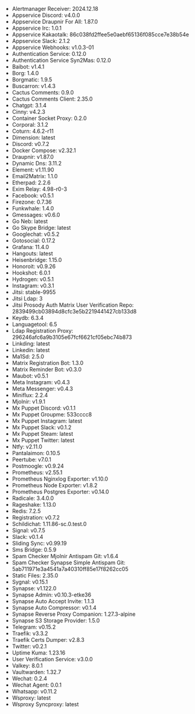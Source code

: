 * Alertmanager Receiver: 2024.12.18
* Appservice Discord: v4.0.0
* Appservice Draupnir For All: 1.87.0
* Appservice Irc: 1.0.1
* Appservice Kakaotalk: 86c038fd2ffee5e0aebf65136f085cce7e38b54e
* Appservice Slack: 2.1.2
* Appservice Webhooks: v1.0.3-01
* Authentication Service: 0.12.0
* Authentication Service Syn2Mas: 0.12.0
* Baibot: v1.4.1
* Borg: 1.4.0
* Borgmatic: 1.9.5
* Buscarron: v1.4.3
* Cactus Comments: 0.9.0
* Cactus Comments Client: 2.35.0
* Chatgpt: 3.1.4
* Cinny: v4.2.3
* Container Socket Proxy: 0.2.0
* Corporal: 3.1.2
* Coturn: 4.6.2-r11
* Dimension: latest
* Discord: v0.7.2
* Docker Compose: v2.32.1
* Draupnir: v1.87.0
* Dynamic Dns: 3.11.2
* Element: v1.11.90
* Email2Matrix: 1.1.0
* Etherpad: 2.2.6
* Exim Relay: 4.98-r0-3
* Facebook: v0.5.1
* Firezone: 0.7.36
* Funkwhale: 1.4.0
* Gmessages: v0.6.0
* Go Neb: latest
* Go Skype Bridge: latest
* Googlechat: v0.5.2
* Gotosocial: 0.17.2
* Grafana: 11.4.0
* Hangouts: latest
* Heisenbridge: 1.15.0
* Honoroit: v0.9.26
* Hookshot: 6.0.1
* Hydrogen: v0.5.1
* Instagram: v0.3.1
* Jitsi: stable-9955
* Jitsi Ldap: 3
* Jitsi Prosody Auth Matrix User Verification Repo: 2839499cb03894d8cfc3e5b2219441427cb133d8
* Keydb: 6.3.4
* Languagetool: 6.5
* Ldap Registration Proxy: 296246afc6a9b3105e67fcf6621cf05ebc74b873
* Linkding: latest
* Linkedin: latest
* Ma1Sd: 2.5.0
* Matrix Registration Bot: 1.3.0
* Matrix Reminder Bot: v0.3.0
* Maubot: v0.5.1
* Meta Instagram: v0.4.3
* Meta Messenger: v0.4.3
* Miniflux: 2.2.4
* Mjolnir: v1.9.1
* Mx Puppet Discord: v0.1.1
* Mx Puppet Groupme: 533cccc8
* Mx Puppet Instagram: latest
* Mx Puppet Slack: v0.1.2
* Mx Puppet Steam: latest
* Mx Puppet Twitter: latest
* Ntfy: v2.11.0
* Pantalaimon: 0.10.5
* Peertube: v7.0.1
* Postmoogle: v0.9.24
* Prometheus: v2.55.1
* Prometheus Nginxlog Exporter: v1.10.0
* Prometheus Node Exporter: v1.8.2
* Prometheus Postgres Exporter: v0.14.0
* Radicale: 3.4.0.0
* Rageshake: 1.13.0
* Redis: 7.2.5
* Registration: v0.7.2
* Schildichat: 1.11.86-sc.0.test.0
* Signal: v0.7.5
* Slack: v0.1.4
* Sliding Sync: v0.99.19
* Sms Bridge: 0.5.9
* Spam Checker Mjolnir Antispam Git: v1.6.4
* Spam Checker Synapse Simple Antispam Git: 5ab711971e3a4541a7a40310ff85e17f8262cc05
* Static Files: 2.35.0
* Sygnal: v0.15.1
* Synapse: v1.122.0
* Synapse Admin: v0.10.3-etke36
* Synapse Auto Accept Invite: 1.1.3
* Synapse Auto Compressor: v0.1.4
* Synapse Reverse Proxy Companion: 1.27.3-alpine
* Synapse S3 Storage Provider: 1.5.0
* Telegram: v0.15.2
* Traefik: v3.3.2
* Traefik Certs Dumper: v2.8.3
* Twitter: v0.2.1
* Uptime Kuma: 1.23.16
* User Verification Service: v3.0.0
* Valkey: 8.0.1
* Vaultwarden: 1.32.7
* Wechat: 0.2.4
* Wechat Agent: 0.0.1
* Whatsapp: v0.11.2
* Wsproxy: latest
* Wsproxy Syncproxy: latest
